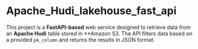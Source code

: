 # Apache_Hudi_lakehouse_fast_api
This project is a **FastAPI-based** web service designed to retrieve data from an **Apache Hudi** table stored in **Amazon S3. The API filters data based on a provided `pk_column` and returns the results in JSON format.
